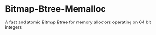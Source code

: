 # Bitmap-Btree-Memalloc
A fast and atomic Bitmap Btree for memory alloctors operating on 64 bit integers
